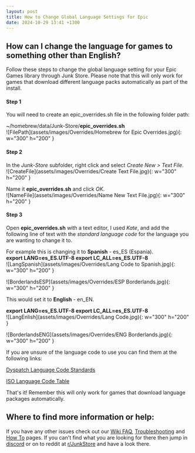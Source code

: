 ```yaml
---
layout: post
title: How to Change Global Language Settings for Epic
date: 2024-10-29 13:41 +1300
---
```

## How can I change the language for games to something other than English?

Follow these steps to change the global language setting for your Epic Games library through Junk Store. Please note that this will only work for games that download different language packs automatically as part of the install.

#### Step 1
You will need to create an epic_overrides.sh file in the following folder path:

~/homebrew/data/Junk-Store/**epic_overrides.sh**<br>
![FilePath](assets/images/Overrides/Homebrew for Epic Overrides.jpg){: w="300" h="200" }

#### Step 2
In the *Junk-Store* subfolder, right click and select *Create New > Text File*. <br>
![CreateFile](assets/images/Overrides/Create Text File.jpg){: w="300" h="200" }

Name it **epic_overrides.sh** and click *OK*.<br>
![NameFile](assets/images/Overrides/Name New Text File.jpg){: w="300" h="200" }

#### Step 3
Open **epic_overrides.sh** with a text editor, I used *Kate*, and add the following line of text with the *standard language code* for the language you are wanting to change it to. 

For example this is changing it to **Spanish** - es_ES (Espania).<br>
**export LANG=es_ES.UTF-8 export LC_ALL=es_ES.UTF-8**<br>
![LangSpanish](assets/images/Overrides/Lang Code to Spanish.jpg){: w="300" h="200" }

![BorderlandsESP](assets/images/Overrides/ESP Borderlands.jpg){: w="300" h="200" }

This would set it to **English** - en_EN.<br>

**export LANG=es_ES.UTF-8 export LC_ALL=es_ES.UTF-8**<br>
![LangEnlish](assets/images/Overrides/Lang Code.jpg){: w="300" h="200" }

![BorderlandsENG](assets/images/Overrides/ENG Borderlands.jpg){: w="300" h="200" }

If you are unsure of the language code to use you can find them at the following links:

[Dyspatch Language Code Standards](https://docs.dyspatch.io/localization/supported_languages/#:~:text=The%20code%20for%20English%20(United,%2D1%20Alpha%2D2%20standard.))

[ISO Language Code Table](http://www.lingoes.net/en/translator/langcode.htm)

That's it! Remember this will only work for games that download language packages automatically.


## Where to find more information or help:
 If you have any other issues check out our [Wiki FAQ](https://wiki.junkstore.xyz/wiki/Help:FAQ), [Troubleshooting](https://wiki.junkstore.xyz/wiki/Help:Troubleshooting) and [How To](https://wiki.junkstore.xyz/wiki/Help:How_to_guides) pages. If you can't find what you are looking for there then jump in [discord](https://discord.com/servers/junk-store-1169048999618170880) or on to reddit at [r/JunkStore](https://www.reddit.com/r/JunkStore/) and have a look there.